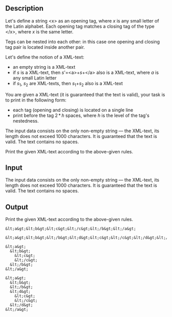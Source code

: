 ## Description

<div><p>Let's define a string <span class="tex-font-style-tt">&lt;x&gt;</span> as an opening tag, where <span class="tex-span"><i>x</i></span> is any small letter of the Latin alphabet. Each opening tag matches a closing tag of the type <span class="tex-font-style-tt">&lt;/x&gt;</span>, where <span class="tex-span"><i>x</i></span> is the same letter.</p><p>Tegs can be nested into each other: in this case one opening and closing tag pair is located inside another pair.</p><p>Let's define the notion of a <span class="tex-font-style-it">XML-text</span>: </p><ul> <li> an empty string is a <span class="tex-font-style-it">XML-text</span> </li><li> if <span class="tex-span"><i>s</i></span> is a <span class="tex-font-style-it">XML-text</span>, then <span class="tex-span"><i>s</i>'</span><span class="tex-font-style-tt">=&lt;a&gt;+</span><span class="tex-span"><i>s</i></span><span class="tex-font-style-tt">+&lt;/a&gt;</span> also is a <span class="tex-font-style-it">XML-text</span>, where <span class="tex-span"><i>a</i></span> is any small Latin letter </li><li> if <span class="tex-span"><i>s</i><sub class="lower-index">1</sub></span>, <span class="tex-span"><i>s</i><sub class="lower-index">2</sub></span> are <span class="tex-font-style-it">XML-texts</span>, then <span class="tex-span"><i>s</i><sub class="lower-index">1</sub></span>+<span class="tex-span"><i>s</i><sub class="lower-index">2</sub></span> also is a <span class="tex-font-style-it">XML-text</span> </li></ul><p>You are given a XML-text (it is guaranteed that the text is valid), your task is to print in the following form: </p><ul> <li> each tag (opening and closing) is located on a single line </li><li> print before the tag <span class="tex-span">2 * <i>h</i></span> spaces, where <span class="tex-span"><i>h</i></span> is the level of the tag's nestedness. </li></ul></div><div class="input-specification"><p>The input data consists on the only non-empty string — the XML-text, its length does not exceed 1000 characters. It is guaranteed that the text is valid. The text contains no spaces.</p></div><div class="output-specification"><p>Print the given XML-text according to the above-given rules.</p></div>

## Input

<p>The input data consists on the only non-empty string — the XML-text, its length does not exceed 1000 characters. It is guaranteed that the text is valid. The text contains no spaces.</p>

## Output

<p>Print the given XML-text according to the above-given rules.</p>





```input1
&lt;a&gt;&lt;b&gt;&lt;c&gt;&lt;/c&gt;&lt;/b&gt;&lt;/a&gt;

```




```input2
&lt;a&gt;&lt;b&gt;&lt;/b&gt;&lt;d&gt;&lt;c&gt;&lt;/c&gt;&lt;/d&gt;&lt;/a&gt;

```




```output1
&lt;a&gt;
  &lt;b&gt;
    &lt;c&gt;
    &lt;/c&gt;
  &lt;/b&gt;
&lt;/a&gt;

```




```output2
&lt;a&gt;
  &lt;b&gt;
  &lt;/b&gt;
  &lt;d&gt;
    &lt;c&gt;
    &lt;/c&gt;
  &lt;/d&gt;
&lt;/a&gt;

```


